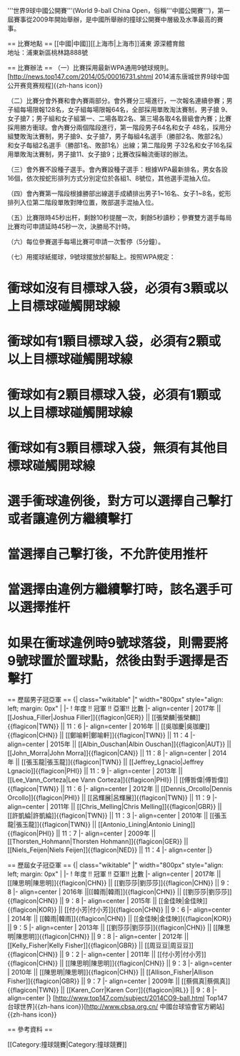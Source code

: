 '''世界9球中國公開賽'''(World 9-ball China Open，俗稱'''中國公開賽''')，第一屆賽事從2009年開始舉辦，是中國所舉辦的撞球公開賽中層級及水準最高的賽事。

== 比賽地點 ==
[[中國|中國]][[上海市|上海市]]浦東 源深體育館<br />
地址：浦東新區桃林路888號

== 比賽辦法 == 
（一）比賽採用最新WPA通用9號球規則。<ref>[http://news.top147.com/2014/05/00016731.shtml 2014浦东唐城世界9球中国公开赛竞赛规程]{{zh-hans icon}}</ref><br />

（二）比賽分會外賽和會內賽兩部分。會外賽分三場進行，一次報名連續參賽；男子組每場限報128名，女子組每場限報64名，全部採用單敗淘汰賽制，男子搶 9、女子搶7；男子組和女子組第一、二場各取2名、第三場各取4名晉級會內賽；比賽採用勝方衝球。會內賽分兩個階段進行，第一階段男子64名和女子 48名，採用分組雙敗淘汰賽制，男子搶9、女子搶7，男子每組4名選手（勝部2名、敗部2名）和女子每組2名選手（勝部1名、敗部1名）出線；第二階段男 子32名和女子16名採用單敗淘汰賽制，男子搶11、女子搶9；比賽改採輪流衝球的辦法。<br />

（三）會外賽不設種子選手。會內賽設種子選手：根據WPA最新排名，男女各設16個，依次按蛇形排列方式分別定位於各組1、8號位，其他選手混抽入位。<br />

（四）會內賽第一階段根據勝部出線選手成績排出男子1~16名、女子1~8名，蛇形排列入位第二階段單敗對陣位置，敗部選手混抽入位。<br />

（五）比賽限時45秒出杆，剩餘10秒提醒一次，剩餘5秒讀秒；參賽雙方選手每局比賽均可申請延時45秒一次，決勝局不計時。<br />

（六）每位參賽選手每場比賽可申請一次暫停（5分鐘）。<br />

（七）用擺球紙擺球，9號球擺放於腳點上。按照WPA規定：<br />
# 衝球如沒有目標球入袋，必須有3顆或以上目標球碰觸開球線
# 衝球如有1顆目標球入袋，必須有2顆或以上目標球碰觸開球線
# 衝球如有2顆目標球入袋，必須有1顆或以上目標球碰觸開球線
# 衝球如有3顆目標球入袋，無須有其他目標球碰觸開球線
# 選手衝球違例後，對方可以選擇自己擊打或者讓違例方繼續擊打
# 當選擇自己擊打後，不允許使用推杆
# 當選擇由違例方繼續擊打時，該名選手可以選擇推杆
# 如果在衝球違例時9號球落袋，則需要將9號球置於置球點，然後由對手選擇是否擊打

== 歷屆男子冠亞軍 ==
{| class="wikitable" |" width="800px"  style="align: left; margin: 0px" |
|- 
! 年度 !! 冠軍 !! 亞軍!! 比數 
|- align=center
| 2017年 || [[Joshua_Filler|Joshua Filler]]{{flagicon|GER}} || [[張榮麟|張榮麟]]{{flagicon|TWN}} || 11：6
|- align=center
| 2016年 || [[吳珈慶|吳珈慶]]{{flagicon|CHN}} || [[鄭喻軒|鄭喻軒]]{{flagicon|TWN}} || 11：4
|- align=center
| 2015年 || [[Albin_Ouschan|Albin Ouschan]]{{flagicon|AUT}} || [[John_Morra|John Morra]]{{flagicon|CAN}} || 11：8 
|- align=center
| 2014年 || [[張玉龍|張玉龍]]{{flagicon|TWN}} || [[Jeffrey_Lgnacio|Jeffrey Lgnacio]]{{flagicon|PHI}} || 11：9 
|- align=center
| 2013年 || [[Lee_Vann_Corteza|Lee Vann Corteza]]{{flagicon|PHI}} || [[傅哲偉|傅哲偉]]{{flagicon|TWN}} || 11：6 
|- align=center
| 2012年 || [[Dennis_Orcollo|Dennis Orcollo]]{{flagicon|PHI}} || [[呂輝展|呂輝展]]{{flagicon|TWN}} || 11：9 
|- align=center
| 2011年 || [[Chris_Melling|Chris Melling]]{{flagicon|GBR}} || [[許凱綸|許凱綸]]{{flagicon|TWN}} || 11：3 
|- align=center
| 2010年 || [[張玉龍|張玉龍]]{{flagicon|TWN}} || [[Antonio_Lining|Antonio Lining]]{{flagicon|PHI}} || 11：7 
|- align=center
| 2009年 || [[Thorsten_Hohmann|Thorsten Hohmann]]{{flagicon|GER}} || [[Niels_Feijen|Niels Feijen]]{{flagicon|NED}} || 11：4
|- align=center
|}

== 歷屆女子冠亞軍 ==
{| class="wikitable" |" width="800px"  style="align: left; margin: 0px" |
|- 
! 年度 !! 冠軍 !! 亞軍!! 比數 
|- align=center
| 2017年 || [[陳思明|陳思明]]{{flagicon|CHN}} || [[劉莎莎|劉莎莎]]{{flagicon|CHN}} || 9：8 
|- align=center
| 2016年 ||[[韓雨|韓雨]]{{flagicon|CHN}} || [[劉莎莎|劉莎莎]]{{flagicon|CHN}} || 9：8
|- align=center
| 2015年 || [[金佳映|金佳映]]{{flagicon|KOR}} || [[付小芳|付小芳]]{{flagicon|CHN}} || 9：6 
|- align=center
| 2014年 || [[韓雨|韓雨]]{{flagicon|CHN}} || [[金佳映|金佳映]]{{flagicon|KOR}} || 9：5 
|- align=center
| 2013年 || [[劉莎莎|劉莎莎]]{{flagicon|CHN}} || [[陳思明|陳思明]]{{flagicon|CHN}} || 9：8 
|- align=center
| 2012年 || [[Kelly_Fisher|Kelly Fisher]]{{flagicon|GBR}} || [[周豆豆|周豆豆]]{{flagicon|CHN}} || 9：2 
|- align=center
| 2011年 || [[付小芳|付小芳]]{{flagicon|CHN}} || [[陳思明|陳思明]]{{flagicon|CHN}} || 9：3 
|- align=center
| 2010年 || [[陳思明|陳思明]]{{flagicon|CHN}} || [[Allison_Fisher|Allison Fisher]]{{flagicon|GBR}} || 9：7 
|- align=center
| 2009年 || [[蔡佩真|蔡佩真]]{{flagicon|TWN}} || [[Karen_Corr|Karen Corr]]{{flagicon|IRL}} || 9：8
|- align=center
|}
<ref>[http://www.top147.com/subject/2014CO9-ball.html Top147台球世界]{{zh-hans icon}}</ref><ref>[http://www.cbsa.org.cn/ 中國台球協會官方網站]{{zh-hans icon}}</ref>

== 參考資料 ==

[[Category:撞球競賽|Category:撞球競賽]]
